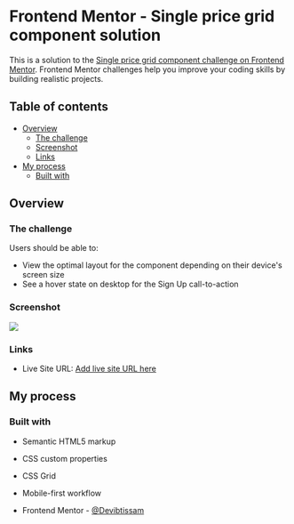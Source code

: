 # Frontend Mentor - Single price grid component solution

This is a solution to the [Single price grid component challenge on Frontend Mentor](https://www.frontendmentor.io/challenges/single-price-grid-component-5ce41129d0ff452fec5abbbc). Frontend Mentor challenges help you improve your coding skills by building realistic projects. 

## Table of contents

- [Overview](#overview)
  - [The challenge](#the-challenge)
  - [Screenshot](#screenshot)
  - [Links](#links)
- [My process](#my-process)
  - [Built with](#built-with)




## Overview

### The challenge

Users should be able to:

- View the optimal layout for the component depending on their device's screen size
- See a hover state on desktop for the Sign Up call-to-action

### Screenshot

![](./images/Capture%20d%E2%80%99%C3%A9cran%202022-03-12%20%C3%A0%2019.05.46.png.jpg)


### Links

- Live Site URL: [Add live site URL here](https://first-challenge-frontend-mentor.netlify.app/)

## My process

### Built with

- Semantic HTML5 markup
- CSS custom properties
- CSS Grid
- Mobile-first workflow




- Frontend Mentor - [@Devibtissam](https://www.frontendmentor.io/profile/Devibtissam)





